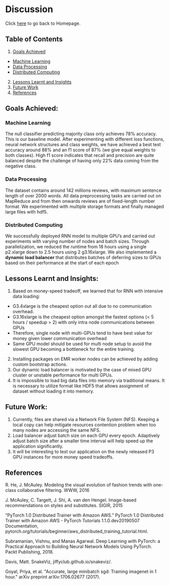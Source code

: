 # Discussion
Click <a href="http://sophieyanzhao.github.io">here</a> to go back to Homepage.

## Table of Contents
1. [Goals Achieved](#goals-achieved)
  * [Machine Learning](#machine-learning)
  * [Data Processing](#data-processing)
  * [Distributed Computing](#distributed-computing)
2. [Lessons Learnt and Insights](#lessons-learnt-and-insights)
3. [Future Work](#future-work)
4. [References](#references)


## Goals Achieved:
### Machine Learning 
The null classifier predicting majority class only achieves 78% accuracy. This is our baseline model.  After experimenting with different loss functions, neural network structures and class weights, we have achieved a best test accuracy around 88% and an f1 score of 87% (we give equal weights to both classes). High f1 score indicates that recall and precision are quite balanced despite the challenge of having only 22% data coming from the negative class.  

### Data Processing
The dataset contains around 142 millions reviews, with maximum sentence length of over 2000 words. All data preprocessing tasks are carried out on MapReduce and from then onwards reviews are of fixed-length number format. We experimented with multiple storage formats and finally managed large files with hdf5.

### Distributed Computing
We successfully deployed RNN model to multiple GPU’s and carried out experiments with varying number of nodes and batch sizes. Through parallelization, we reduced the runtime from 18 hours using a single p2.xlarge down to 2.5 hours using 2 g3.16xlarge. We also implemented a **dynamic load balancer** that distributes batches of deferring sizes to GPUs based on their performance at the start of each epoch

## Lessons Learnt and Insights:
1.	Based on money-speed tradeoff, we learned that for RNN with intensive data loading:
   * G3.4xlarge is the cheapest option out all due to no communication overhead.
   * G3.16xlarge is the cheapest option amongst the fastest options (< 5 hours / speedup > 2) with only intra node communications between GPUs
   * Therefore, single node with multi-GPUs tend to have best value for money given lower communication overhead
   * Same GPU model should be used for multi node setup to avoid the slowest GPU becoming a bottleneck for the entire training.
2. Installing packages on EMR worker nodes can be achieved by adding custom bootstrap actions.
3. Our dynamic load balancer is motivated by the case of mixed GPU cluster or unstable performance for multi GPUs.
4.	It is impossible to load big data files into memory via traditional means. It is necessary to utilize format like HDF5 that allows assignment of dataset without loading it into memory.


## Future Work:
1.	Currently, files are shared via a Network File System (NFS). Keeping a local copy can help mitigate resources contention problem when too many nodes are accessing the same NFS.
2.	Load balancer adjust batch size on each GPU every epoch. Adaptively adjust batch size after a smaller time interval will help speed up the application significantly. 
3.	It will be interesting to test our application on the newly released P3 GPU instances for more money speed tradeoffs.

## References

R. He, J. McAuley. Modeling the visual evolution of fashion trends
with one-class collaborative filtering. WWW, 2016

J. McAuley, C. Targett, J. Shi, A. van den Hengel. Image-based
recommendations on styles and substitutes. SIGIR, 2015

“PyTorch 1.0 Distributed Trainer with Amazon AWS.” PyTorch 1.0 Distributed Trainer with Amazon AWS - PyTorch Tutorials 1.1.0.dev20190507 Documentation, pytorch.org/tutorials/beginner/aws_distributed_training_tutorial.html.

Subramanian, Vishnu, and Manas Agarwal. Deep Learning with PyTorch: a Practical Approach to Building Neural Network Models Using PyTorch. Packt Publishing, 2018.

Davis, Matt. SnakeViz, jiffyclub.github.io/snakeviz/.

Goyal, Priya, et al. "Accurate, large minibatch sgd: Training imagenet in 1 hour." arXiv preprint arXiv:1706.02677 (2017).
